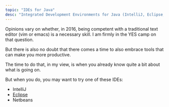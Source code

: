 ```yaml
---
topic: "IDEs for Java"
desc: "Integrated Development Environments for Java (IntelliJ, Eclipse, Netbeans, etc.)"
---
```


Opinions vary on whether, in 2016, being competent with a traditional text editor (vim or emacs) is a necessary skill.
I am firmly in the YES camp on that question.

But there is also no doubt that there comes a time to also embrace tools that can make you more productive.

The time to do that, in my view, is when you already know quite a bit about what is going on.

But when you do, you may want to try one of these IDEs:

* IntelliJ
* [Eclipse](topics/eclipse/)
* Netbeans
